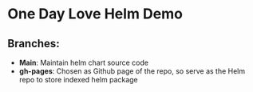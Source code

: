 # One Day Love Helm Demo

## Branches:
- **Main**: Maintain helm chart source code
- **gh-pages**: Chosen as Github page of the repo, so serve as the Helm repo to store indexed helm package